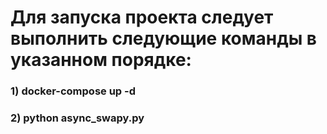 <H1>Для запуска проекта следует выполнить следующие команды в указанном порядке:</H1>
<h3>1) docker-compose up -d</h3>
<h3>2) python async_swapy.py</h3>
